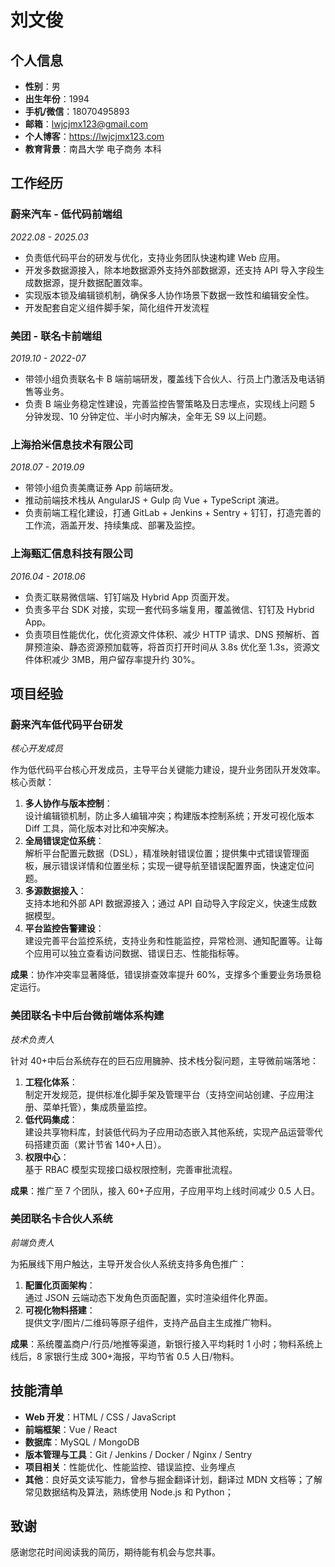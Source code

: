 # 刘文俊

## 个人信息

- **性别**：男
- **出生年份**：1994
- **手机/微信**：18070495893
- **邮箱**：lwjcjmx123@gmail.com
- **个人博客**：https://lwjcjmx123.com
- **教育背景**：南昌大学 电子商务 本科

## 工作经历

### 蔚来汽车 - 低代码前端组

_2022.08 - 2025.03_

- 负责低代码平台的研发与优化，支持业务团队快速构建 Web 应用。
- 开发多数据源接入，除本地数据源外支持外部数据源，还支持 API 导入字段生成数据源，提升数据配置效率。
- 实现版本锁及编辑锁机制，确保多人协作场景下数据一致性和编辑安全性。
- 开发配套自定义组件脚手架，简化组件开发流程

### 美团 - 联名卡前端组

_2019.10 - 2022-07_

- 带领小组负责联名卡 B 端前端研发，覆盖线下合伙人、行员上门激活及电话销售等业务。
- 负责 B 端业务稳定性建设，完善监控告警策略及日志埋点，实现线上问题 5 分钟发现、10 分钟定位、半小时内解决，全年无 S9 以上问题。

### 上海拾米信息技术有限公司

_2018.07 - 2019.09_

- 带领小组负责美鹰证券 App 前端研发。
- 推动前端技术栈从 AngularJS + Gulp 向 Vue + TypeScript 演进。
- 负责前端工程化建设，打通 GitLab + Jenkins + Sentry + 钉钉，打造完善的工作流，涵盖开发、持续集成、部署及监控。

### 上海甄汇信息科技有限公司

_2016.04 - 2018.06_

- 负责汇联易微信端、钉钉端及 Hybrid App 页面开发。
- 负责多平台 SDK 对接，实现一套代码多端复用，覆盖微信、钉钉及 Hybrid App。
- 负责项目性能优化，优化资源文件体积、减少 HTTP 请求、DNS 预解析、首屏预渲染、静态资源预加载等，将首页打开时间从 3.8s 优化至 1.3s，资源文件体积减少 3MB，用户留存率提升约 30%。

## 项目经验

### 蔚来汽车低代码平台研发

_核心开发成员_

作为低代码平台核心开发成员，主导平台关键能力建设，提升业务团队开发效率。核心贡献：

1. **多人协作与版本控制**：  
   设计编辑锁机制，防止多人编辑冲突；构建版本控制系统；开发可视化版本 Diff 工具，简化版本对比和冲突解决。
2. **全局错误定位系统**：  
   解析平台配置元数据（DSL），精准映射错误位置；提供集中式错误管理面板，展示错误详情和位置坐标；实现一键导航至错误配置界面，快速定位问题。
3. **多源数据接入**：  
   支持本地和外部 API 数据源接入；通过 API 自动导入字段定义，快速生成数据模型。
4. **平台监控告警建设**：  
 建设完善平台监控系统，支持业务和性能监控，异常检测、通知配置等。让每个应用可以独立查看访问数据、错误日志、性能指标等。
<!-- 分隔符 -->

**成果**：协作冲突率显著降低，错误排查效率提升 60%，支撑多个重要业务场景稳定运行。

### 美团联名卡中后台微前端体系构建

_技术负责人_

针对 40+中后台系统存在的巨石应用臃肿、技术栈分裂问题，主导微前端落地：

1. **工程化体系**：  
   制定开发规范，提供标准化脚手架及管理平台（支持空间站创建、子应用注册、菜单托管），集成质量监控。
2. **低代码集成**：  
   建设共享物料库，封装低代码为子应用动态嵌入其他系统，实现产品运营零代码搭建页面（累计节省 140+人日）。
3. **权限中心**：  
   基于 RBAC 模型实现接口级权限控制，完善审批流程。

<!-- 分隔符 -->

**成果**：推广至 7 个团队，接入 60+子应用，子应用平均上线时间减少 0.5 人日。

### 美团联名卡合伙人系统

_前端负责人_

为拓展线下用户触达，主导开发合伙人系统支持多角色推广：

1. **配置化页面架构**：  
   通过 JSON 云端动态下发角色页面配置，实时渲染组件化界面。
2. **可视化物料搭建**：  
   提供文字/图片/二维码等原子组件，支持产品自主生成推广物料。

<!-- 分隔符 -->

**成果**：系统覆盖商户/行员/地推等渠道，新银行接入平均耗时 1 小时；物料系统上线后，8 家银行生成 300+海报，平均节省 0.5 人日/物料。

## 技能清单

- **Web 开发**：HTML / CSS / JavaScript
- **前端框架**：Vue / React
- **数据库**：MySQL / MongoDB
- **版本管理与工具**：Git / Jenkins / Docker / Nginx / Sentry
- **项目相关**：性能优化、性能监控、错误监控、业务埋点
- **其他**：良好英文读写能力，曾参与掘金翻译计划，翻译过 MDN 文档等；了解常见数据结构及算法，熟练使用 Node.js 和 Python；

## 致谢

感谢您花时间阅读我的简历，期待能有机会与您共事。
